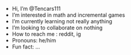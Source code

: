 -  Hi, I’m @Tencars111
-  I’m interested in math and incremental games
-  I’m currently learning not really anything
-  I’m looking to collaborate on nothing
-  How to reach me : reddit, ig
-  Pronouns: he/him
-  Fun fact: ...

<!---
Tencars111/Tencars111 is a ✨ special ✨ repository because its `README.md` (this file) appears on your GitHub profile.
You can click the Preview link to take a look at your changes.
--->
